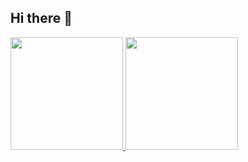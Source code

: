 ## Hi there 👋

<!--
**Partakos/Partakos** is a ✨ _special_ ✨ repository because its `README.md` (this file) appears on your GitHub profile.

Here are some ideas to get you started:

- 🔭 I’m currently working on ...
- 🌱 I’m currently learning ...
- 👯 I’m looking to collaborate on ...
- 🤔 I’m looking for help with ...
- 💬 Ask me about ...
- 📫 How to reach me: ...
- 😄 Pronouns: ...
- ⚡ Fun fact: ...
-->


<div>
<a href="https://github.com/Partakos">
<img loading="lazy" height="180em" src="https://github-readme-stats.vercel.app/api/top-langs/?Partakos&layout=compact&langs_count=7&theme=dracula"/>
<img loading="lazy" height="180em" src="https://github-readme-stats.vercel.app/api?Partakos&show_icons=true&theme=dracula&include_all_commits=true&count_private=true"/>
</div>
